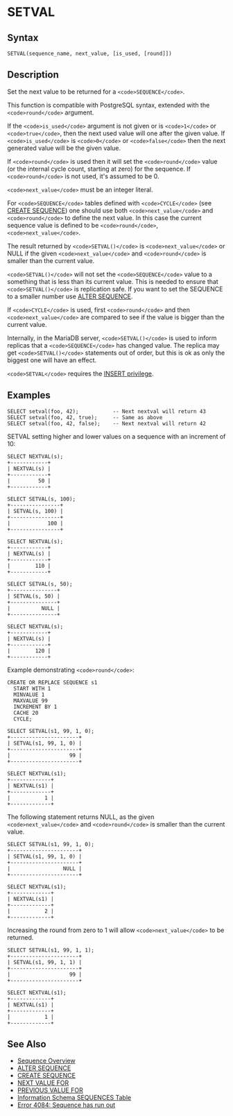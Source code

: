 
# SETVAL

## Syntax


```
SETVAL(sequence_name, next_value, [is_used, [round]])
```


## Description


Set the next value to be returned for a `<code>SEQUENCE</code>`.


This function is compatible with PostgreSQL syntax, extended
with the `<code>round</code>` argument.


If the `<code>is_used</code>` argument is not given or is `<code>1</code>` or `<code>true</code>`, then the next used value will
one after the given value. If `<code>is_used</code>` is `<code>0</code>` or `<code>false</code>` then the next generated value
will be the given value.


If `<code>round</code>` is used then it will set the `<code>round</code>` value (or the internal cycle count, starting at zero) for the sequence.
If `<code>round</code>` is not used, it's assumed to be 0.


`<code>next_value</code>` must be an integer literal.


For `<code>SEQUENCE</code>` tables defined with `<code>CYCLE</code>` (see [CREATE SEQUENCE](../create-sequence.md)) one should use both `<code>next_value</code>` and `<code>round</code>` to define the next value. In this case the
current sequence value is defined to be `<code>round</code>`, `<code>next_value</code>`.


The result returned by `<code>SETVAL()</code>` is `<code>next_value</code>` or NULL if the given `<code>next_value</code>` and `<code>round</code>` is smaller than the current value.


`<code>SETVAL()</code>` will not set the `<code>SEQUENCE</code>` value to a something that is less than
its current value. This is needed to ensure that `<code>SETVAL()</code>`
is replication safe. If you want to set the SEQUENCE to a smaller number
use [ALTER SEQUENCE](../alter-sequence.md).


If `<code>CYCLE</code>` is used, first `<code>round</code>` and then `<code>next_value</code>` are compared
to see if the value is bigger than the current value.


Internally, in the MariaDB server, `<code>SETVAL()</code>` is used to inform
replicas that a `<code>SEQUENCE</code>` has changed value. The replica may get
`<code>SETVAL()</code>` statements out of order, but this is ok as only the
biggest one will have an effect.


`<code>SETVAL</code>` requires the [INSERT privilege](../../sql-statements/account-management-sql-commands/grant.md).


## Examples


```
SELECT setval(foo, 42);           -- Next nextval will return 43
SELECT setval(foo, 42, true);     -- Same as above
SELECT setval(foo, 42, false);    -- Next nextval will return 42
```

SETVAL setting higher and lower values on a sequence with an increment of 10:


```
SELECT NEXTVAL(s);
+------------+
| NEXTVAL(s) |
+------------+
|         50 |
+------------+

SELECT SETVAL(s, 100);
+----------------+
| SETVAL(s, 100) |
+----------------+
|            100 |
+----------------+

SELECT NEXTVAL(s);
+------------+
| NEXTVAL(s) |
+------------+
|        110 |
+------------+

SELECT SETVAL(s, 50);
+---------------+
| SETVAL(s, 50) |
+---------------+
|          NULL |
+---------------+

SELECT NEXTVAL(s);
+------------+
| NEXTVAL(s) |
+------------+
|        120 |
+------------+
```

Example demonstrating `<code>round</code>`:


```
CREATE OR REPLACE SEQUENCE s1
  START WITH 1
  MINVALUE 1
  MAXVALUE 99
  INCREMENT BY 1 
  CACHE 20 
  CYCLE;

SELECT SETVAL(s1, 99, 1, 0);
+----------------------+
| SETVAL(s1, 99, 1, 0) |
+----------------------+
|                   99 |
+----------------------+

SELECT NEXTVAL(s1);
+-------------+
| NEXTVAL(s1) |
+-------------+
|           1 |
+-------------+
```

The following statement returns NULL, as the given `<code>next_value</code>` and `<code>round</code>` is smaller than the current value.


```
SELECT SETVAL(s1, 99, 1, 0);
+----------------------+
| SETVAL(s1, 99, 1, 0) |
+----------------------+
|                 NULL |
+----------------------+

SELECT NEXTVAL(s1);
+-------------+
| NEXTVAL(s1) |
+-------------+
|           2 |
+-------------+
```

Increasing the round from zero to 1 will allow `<code>next_value</code>` to be returned.


```
SELECT SETVAL(s1, 99, 1, 1);
+----------------------+
| SETVAL(s1, 99, 1, 1) |
+----------------------+
|                   99 |
+----------------------+

SELECT NEXTVAL(s1);
+-------------+
| NEXTVAL(s1) |
+-------------+
|           1 |
+-------------+
```

## See Also


* [Sequence Overview](../sequence-overview.md)
* [ALTER SEQUENCE](../alter-sequence.md)
* [CREATE SEQUENCE](../create-sequence.md)
* [NEXT VALUE FOR](next-value-for-sequence_name.md)
* [PREVIOUS VALUE FOR](previous-value-for-sequence_name.md)
* [Information Schema SEQUENCES Table](../../sql-statements/administrative-sql-statements/system-tables/information-schema/information-schema-tables/information-schema-sequences-table.md)
* [Error 4084: Sequence has run out](../../../mariadb-internals/using-mariadb-with-your-programs-api/error-codes/mariadb-error-codes-4000-to-4099/e4084.md)

